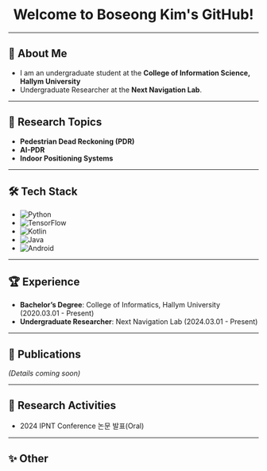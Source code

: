 <div align="center">

# Welcome to Boseong Kim's GitHub!

</div>

---

## 👋 About Me
- I am an undergraduate student at the **College of Information Science, Hallym University**
- Undergraduate Researcher at the **Next Navigation Lab**. 

---

## 🔬 Research Topics
- **Pedestrian Dead Reckoning (PDR)**  
- **AI-PDR**  
- **Indoor Positioning Systems**

---

## 🛠️ Tech Stack
- ![Python](https://img.shields.io/badge/python-3670A0?style=for-the-badge&logo=python&logoColor=ffdd54)
- ![TensorFlow](https://img.shields.io/badge/TensorFlow-%23FF6F00.svg?style=for-the-badge&logo=TensorFlow&logoColor=white)
- ![Kotlin](https://img.shields.io/badge/kotlin-%237F52FF.svg?style=for-the-badge&logo=kotlin&logoColor=white)
- ![Java](https://img.shields.io/badge/java-%23ED8B00.svg?style=for-the-badge&logo=openjdk&logoColor=white)
- ![Android](https://img.shields.io/badge/Android-3DDC84?style=for-the-badge&logo=android&logoColor=white)
---

## 🏆 Experience
- **Bachelor’s Degree**: College of Informatics, Hallym University (2020.03.01 - Present)  
- **Undergraduate Researcher**: Next Navigation Lab (2024.03.01 - Present)  

---

## 📜 Publications
*(Details coming soon)*  

---

## 🚀 Research Activities
- 2024 IPNT Conference 논문 발표(Oral)

---

## ✨ Other
